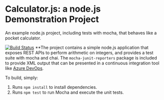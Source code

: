 Calculator.js: a node.js Demonstration Project
==============================================
An example node.js project, including tests with mocha, that behaves like
a pocket calculator.

[![Build Status](https://murtaza-fazal.visualstudio.com/Integrating%20External%20Source%20Control%20with%20Azure%20Pipelines/_apis/build/status/murtaza-fazal.calculator?branchName=master)](https://murtaza-fazal.visualstudio.com/Integrating%20External%20Source%20Control%20with%20Azure%20Pipelines/_build/latest?definitionId=5&branchName=master)
**The project contains a simple node.js application that exposes REST APIs
to perform arithmetic on integers, and provides a test suite with mocha
and chai.  The `mocha-junit-reporters` package is included to provide XML
output that can be presented in a continuous integration tool like
[Azure DevOps](https://azure.com/devops).

To build, simply:

1. Runs `npm install` to install dependencies.
2. Runs `npm test` to run Mocha and execute the unit tests.

